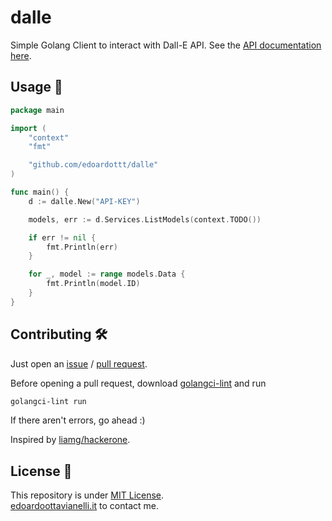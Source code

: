 # dalle
Simple Golang Client to interact with Dall-E API. See the [API documentation here](https://beta.openai.com/docs/api-reference).

Usage 🚀
-------
```Go
package main

import (
	"context"
	"fmt"

	"github.com/edoardottt/dalle"
)

func main() {
	d := dalle.New("API-KEY")

	models, err := d.Services.ListModels(context.TODO())

	if err != nil {
		fmt.Println(err)
	}

	for _, model := range models.Data {
		fmt.Println(model.ID)
	}
}

```

Contributing 🛠
-------

Just open an [issue](https://github.com/edoardottt/dalle/issues) / [pull request](https://github.com/edoardottt/dalle/pulls).

Before opening a pull request, download [golangci-lint](https://golangci-lint.run/usage/install/) and run
```bash
golangci-lint run
```
If there aren't errors, go ahead :)


Inspired by [liamg/hackerone](https://github.com/liamg/hackerone).

License 📝
-------

This repository is under [MIT License](https://github.com/edoardottt/dalle/blob/main/LICENSE).  
[edoardoottavianelli.it](https://www.edoardoottavianelli.it) to contact me.
